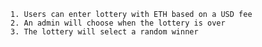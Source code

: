     1. Users can enter lottery with ETH based on a USD fee
    2. An admin will choose when the lottery is over
    3. The lottery will select a random winner